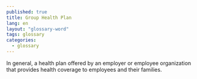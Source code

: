 ```yaml
---
published: true
title: Group Health Plan
lang: en
layout: "glossary-word"
tags: glossary
categories: 
  - glossary
---
```


In general, a health plan offered by an employer or employee organization that provides health coverage to employees and their families.
